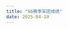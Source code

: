 ```yaml
---
title: "S6赛季军团成绩"
date: 2025-04-10
---
```


<html lang="zh-CN" class="scroll-smooth">
<head>
    <meta charset="UTF-8">
    <meta name="viewport" content="width=device-width, initial-scale=1.0">
    <title>风丶天蓝听雪 S6赛季军团表彰</title>
    <!-- TailwindCSS CDN -->
    <script src="https://cdn.tailwindcss.com"></script>
    <!-- Font Awesome Icons -->
    <link rel="stylesheet" href="https://cdnjs.cloudflare.com/ajax/libs/font-awesome/6.4.0/css/all.min.css">
    <script>
        // 自定义TailwindCSS配置
        tailwind.config = {
            darkMode: 'class',
            theme: {
                extend: {
                    colors: {
                        primary: {
                            50: '#f0f9ff',
                            100: '#e0f2fe',
                            200: '#bae6fd',
                            300: '#7dd3fc',
                            400: '#38bdf8',
                            500: '#0ea5e9',
                            600: '#0284c7',
                            700: '#0369a1',
                            800: '#075985',
                            900: '#0c4a6e',
                        }
                    },
                    animation: {
                        'fade-in': 'fadeIn 0.5s ease-in-out',
                        'slide-up': 'slideUp 0.5s ease-out',
                    },
                    keyframes: {
                        fadeIn: {
                            '0%': { opacity: '0' },
                            '100%': { opacity: '1' },
                        },
                        slideUp: {
                            '0%': { transform: 'translateY(20px)', opacity: '0' },
                            '100%': { transform: 'translateY(0)', opacity: '1' },
                        },
                    },
                }
            }
        }
    </script>
    <style>
        @import url('https://fonts.googleapis.com/css2?family=Noto+Sans+SC:wght@300;400;500;700&display=swap');
        
        body {
            font-family: 'Noto Sans SC', sans-serif;
            scroll-behavior: smooth;
        }
        
        .card {
            transition: all 0.3s ease;
        }
        
        .card:hover {
            transform: translateY(-5px);
            box-shadow: 0 10px 25px -5px rgba(0, 0, 0, 0.1), 0 10px 10px -5px rgba(0, 0, 0, 0.04);
        }
        
        .section {
            opacity: 0;
            transform: translateY(20px);
            transition: all 0.5s ease;
        }
        
        .section.visible {
            opacity: 1;
            transform: translateY(0);
        }
        
        .btn {
            transition: all 0.2s ease;
        }
        
        .btn:hover {
            transform: scale(1.05);
        }
        
        .medal-gold {
            background: linear-gradient(135deg, #FFD700 0%, #FFC107 100%);
        }
        
        .medal-silver {
            background: linear-gradient(135deg, #C0C0C0 0%, #A9A9A9 100%);
        }
        
        .medal-bronze {
            background: linear-gradient(135deg, #CD7F32 0%, #A0522D 100%);
        }
    </style>
</head>
<body class="bg-gray-50 dark:bg-gray-900 text-gray-800 dark:text-gray-200 transition-colors duration-300">
    <!-- 主题切换按钮 -->
    <div class="fixed top-4 right-4 z-50">
        <button id="theme-toggle" class="p-2 rounded-full bg-gray-200 dark:bg-gray-700 text-gray-800 dark:text-gray-200 hover:bg-gray-300 dark:hover:bg-gray-600 focus:outline-none focus:ring-2 focus:ring-primary-500 transition-all duration-300">
            <i class="fas fa-sun dark:hidden"></i>
            <i class="fas fa-moon hidden dark:inline"></i>
        </button>
    </div>

    <div class="container mx-auto px-4 py-8 max-w-4xl">
        <!-- 头部 -->
        <header class="text-center mb-12 section">
            <div class="inline-block p-2 px-4 bg-primary-100 dark:bg-primary-900 text-primary-800 dark:text-primary-100 rounded-full mb-4 animate-fade-in">
                <span class="text-sm font-large">S6赛季军团表彰</span>
            </div>
            <h1 class="text-4xl md:text-5xl font-bold mb-4 text-primary-700 dark:text-primary-300 animate-slide-up">风丶天蓝听雪</h1>
            <div class="max-w-lg mx-auto mb-6 animate-fade-in">
                <img src = 'https://s3.bmp.ovh/imgs/2025/04/10/a53b3004af0c27f4.png'  alt="风丶天蓝听雪" class="w-full h-auto rounded-xl shadow-lg">
            </div>
           
        </header>

        <!-- 军团评比结果 -->
        <section class="mb-12 section">
            <div class="rounded-xl shadow-lg overflow-hidden bg-white dark:bg-gray-800">
                <div class="p-6">
                    <h2 class="text-2xl font-bold mb-6 text-center bg-gradient-to-r from-red-500 to-pink-500 bg-clip-text text-transparent">赛季总分前三</h2>
                    
                    <!-- 前三名军团 -->
                    <div class="grid grid-cols-1 md:grid-cols-3 gap-4 mb-8">
                        <div class="flex flex-col items-center p-4 rounded-lg bg-gradient-to-br from-yellow-100 to-yellow-200 dark:from-yellow-900 dark:to-yellow-800 text-yellow-800 dark:text-yellow-200">
                            <div class="w-16 h-16 medal-gold rounded-full flex items-center justify-center mx-auto mb-3 text-white">
                                <i class="fas fa-crown text-2xl"></i>
                            </div>
                            <h4 class="text-lg font-bold text-yellow-700 dark:text-yellow-300">黄金军团</h4>
                            <p class="text-yellow-600 dark:text-yellow-400 font-medium">乾坤</p>
                        </div>
                        
                        <div class="flex flex-col items-center p-4 rounded-lg bg-gradient-to-br from-blue-100 to-blue-200 dark:from-blue-900 dark:to-blue-800 text-blue-800 dark:text-blue-200">
                            <div class="w-16 h-16 medal-silver rounded-full flex items-center justify-center mx-auto mb-3 text-white">
                                <i class="fas fa-medal text-2xl"></i>
                            </div>
                            <h4 class="text-lg font-bold text-blue-700 dark:text-blue-300">白银军团</h4>
                            <p class="text-blue-600 dark:text-blue-400 font-medium">蓝城悍匪</p>
                        </div>
                        
                        <div class="flex flex-col items-center p-4 rounded-lg bg-gradient-to-br from-green-100 to-green-200 dark:from-green-900 dark:to-green-800 text-green-800 dark:text-green-200">
                            <div class="w-16 h-16 medal-bronze rounded-full flex items-center justify-center mx-auto mb-3 text-white">
                                <i class="fas fa-award text-2xl"></i>
                            </div>
                            <h4 class="text-lg font-bold text-green-700 dark:text-green-300">青铜军团</h4>
                            <p class="text-green-600 dark:text-green-400 font-medium">夕阳红大酱</p>
                        </div>
                    </div>
                </div>
            </div>
        </section>

        <!-- 军团特别表彰 -->
        <section class="mb-12 section">
            <div class="rounded-xl shadow-lg overflow-hidden bg-white dark:bg-gray-800">
                <div class="p-6">
                    <h2 class="text-2xl font-bold mb-6 text-center bg-gradient-to-r from-blue-500 to-indigo-500 bg-clip-text text-transparent">军团特别表彰</h2>
                    
                    <div class="grid grid-cols-1 md:grid-cols-2 gap-6">
                        <!-- 左侧表彰 -->
                        <div>
                            <div class="card p-4 bg-white dark:bg-gray-800 rounded-lg shadow-md mb-4">
                                <div class="flex items-center">
                                    <div class="w-12 h-12 rounded-full bg-red-100 dark:bg-red-900 flex items-center justify-center mr-4">
                                        <i class="fas fa-trophy text-red-500 dark:text-red-400 text-xl"></i>
                                    </div>
                                    <div>
                                        <h3 class="text-lg font-semibold">人均武勋第一</h3>
                                        <p class="text-primary-600 dark:text-primary-400 font-bold">蓝城悍匪</p>
                                    </div>
                                </div>
                            </div>
                            
                            <div class="card p-4 bg-white dark:bg-gray-800 rounded-lg shadow-md mb-4">
                                <div class="flex items-center">
                                    <div class="w-12 h-12 rounded-full bg-blue-100 dark:bg-blue-900 flex items-center justify-center mr-4">
                                        <i class="fas fa-users text-blue-500 dark:text-blue-400 text-xl"></i>
                                    </div>
                                    <div>
                                        <h3 class="text-lg font-semibold">攻城出勤第一</h3>
                                        <p class="text-primary-600 dark:text-primary-400 font-bold">乾坤</p>
                                    </div>
                                </div>
                            </div>
                        </div>
                        
                        <!-- 右侧表彰 -->
                        <div>
                            <div class="card p-4 bg-white dark:bg-gray-800 rounded-lg shadow-md mb-4">
                                <div class="flex items-center">
                                    <div class="w-12 h-12 rounded-full bg-green-100 dark:bg-green-900 flex items-center justify-center mr-4">
                                        <i class="fas fa-check-circle text-green-500 dark:text-green-400 text-xl"></i>
                                    </div>
                                    <div>
                                        <h3 class="text-lg font-semibold">武勋达标率第一</h3>
                                        <p class="text-primary-600 dark:text-primary-400 font-bold">蓝城悍匪</p>
                                    </div>
                                </div>
                            </div>
                            
                            <div class="card p-4 bg-white dark:bg-gray-800 rounded-lg shadow-md mb-4">
                                <div class="flex items-center">
                                    <div class="w-12 h-12 rounded-full bg-yellow-100 dark:bg-yellow-900 flex items-center justify-center mr-4">
                                        <i class="fas fa-gavel text-yellow-500 dark:text-yellow-400 text-xl"></i>
                                    </div>
                                    <div>
                                        <h3 class="text-lg font-semibold">纪律最佳</h3>
                                        <p class="text-primary-600 dark:text-primary-400 font-bold">夕阳红大酱</p>
                                    </div>
                                </div>
                            </div>
                        </div>
                    </div>
                    
                    <!-- 任务完成最多 -->
                    <div class="card p-4 bg-white dark:bg-gray-800 rounded-lg shadow-md mt-4">
                        <div class="flex items-center">
                            <div class="w-12 h-12 rounded-full bg-purple-100 dark:bg-purple-900 flex items-center justify-center mr-4">
                                <i class="fas fa-tasks text-purple-500 dark:text-purple-400 text-xl"></i>
                            </div>
                            <div>
                                <h3 class="text-lg font-semibold">任务完成最多</h3>
                                <p class="text-primary-600 dark:text-primary-400 font-bold">乾坤</p>
                            </div>
                        </div>
                    </div>
                </div>
            </div>
        </section>

        <!-- 军团成就展示 -->
        <section class="mb-12 section">
            <div class="rounded-xl shadow-lg overflow-hidden bg-white dark:bg-gray-800">
                <div class="p-6">
                    <h2 class="text-2xl font-bold mb-6 text-center bg-gradient-to-r from-purple-500 to-indigo-500 bg-clip-text text-transparent">军团成就展示</h2>
                    
                    <div class="grid grid-cols-1 md:grid-cols-3 gap-6">
                        <!-- 乾坤军团 -->
                        <div class="card bg-gradient-to-br from-yellow-50 to-yellow-100 dark:from-gray-800 dark:to-yellow-900/30 rounded-lg p-5">
                            <div class="text-center mb-4">
                                <div class="w-16 h-16 rounded-full bg-yellow-500/20 flex items-center justify-center mx-auto mb-2">
                                    <i class="fas fa-crown text-yellow-600 dark:text-yellow-400 text-2xl"></i>
                                </div>
                                <h3 class="text-xl font-bold text-yellow-800 dark:text-yellow-300">乾坤</h3>
                            </div>
                            <ul class="space-y-2">
                                <li class="flex items-center">
                                    <i class="fas fa-star text-yellow-500 mr-2"></i>
                                    <span>赛季总分第一</span>
                                </li>
                                <li class="flex items-center">
                                    <i class="fas fa-users text-yellow-500 mr-2"></i>
                                    <span>攻城出勤第一</span>
                                </li>
                                <li class="flex items-center">
                                    <i class="fas fa-tasks text-yellow-500 mr-2"></i>
                                    <span>任务完成最多</span>
                                </li>
                            </ul>
                        </div>
                        
                        <!-- 蓝城悍匪军团 -->
                        <div class="card bg-gradient-to-br from-blue-50 to-blue-100 dark:from-gray-800 dark:to-blue-900/30 rounded-lg p-5">
                            <div class="text-center mb-4">
                                <div class="w-16 h-16 rounded-full bg-blue-500/20 flex items-center justify-center mx-auto mb-2">
                                    <i class="fas fa-medal text-blue-600 dark:text-blue-400 text-2xl"></i>
                                </div>
                                <h3 class="text-xl font-bold text-blue-800 dark:text-blue-300">蓝城悍匪</h3>
                            </div>
                            <ul class="space-y-2">
                                <li class="flex items-center">
                                    <i class="fas fa-star text-blue-500 mr-2"></i>
                                    <span>赛季总分第二</span>
                                </li>
                                <li class="flex items-center">
                                    <i class="fas fa-trophy text-blue-500 mr-2"></i>
                                    <span>人均武勋第一</span>
                                </li>
                                <li class="flex items-center">
                                    <i class="fas fa-check-circle text-blue-500 mr-2"></i>
                                    <span>武勋达标率第一</span>
                                </li>
                            </ul>
                        </div>
                        
                        <!-- 夕阳红大酱军团 -->
                        <div class="card bg-gradient-to-br from-green-50 to-green-100 dark:from-gray-800 dark:to-green-900/30 rounded-lg p-5">
                            <div class="text-center mb-4">
                                <div class="w-16 h-16 rounded-full bg-green-500/20 flex items-center justify-center mx-auto mb-2">
                                    <i class="fas fa-award text-green-600 dark:text-green-400 text-2xl"></i>
                                </div>
                                <h3 class="text-xl font-bold text-green-800 dark:text-green-300">夕阳红大酱</h3>
                            </div>
                            <ul class="space-y-2">
                                <li class="flex items-center">
                                    <i class="fas fa-star text-green-500 mr-2"></i>
                                    <span>赛季总分第三</span>
                                </li>
                                <li class="flex items-center">
                                    <i class="fas fa-gavel text-green-500 mr-2"></i>
                                    <span>纪律最佳</span>
                                </li>
                            </ul>
                        </div>
                    </div>
                </div>
            </div>
        </section>

        <!-- 结语 -->
        <section class="mb-12 text-center section">
            <div class="bg-gradient-to-r from-primary-100 to-blue-100 dark:from-primary-900 dark:to-blue-900 rounded-xl p-8 shadow-md">
                <p class="text-lg mb-4">感谢各军团的辛勤付出，共同创造S6赛季的辉煌战绩！</p>
                <p class="text-primary-600 dark:text-primary-400 font-bold">风丶天蓝听雪 荣誉永存</p>
            </div>
        </section>

        <!-- 页脚 -->
        <footer class="text-center text-gray-600 dark:text-gray-400 section">
            <div class="mb-4">
                <h3 class="text-lg font-semibold mb-2">作者信息</h3>
                <p>听雪丨莫莫</p>
                <div class="flex justify-center space-x-4 mt-2">
                    <a href="javascript:void(0);" onclick="alert('微信号: great_momo')" class="text-gray-600 hover:text-primary-500 dark:text-gray-400 dark:hover:text-primary-400 transition-colors">
                        <i class="fab fa-weixin text-xl"></i>
                    </a>
                </div>
            </div>
            <p class="text-sm">© 2025 三谋 风丶天蓝听雪 保留所有权利.</p>
            <img src = 'https://s3.bmp.ovh/imgs/2025/04/10/a53b3004af0c27f4.png' >
        </footer>
    </div>

    <!-- JavaScript -->
    <script>
        // 深色模式切换
        const themeToggleBtn = document.getElementById('theme-toggle');

        // 检查系统偏好
        if (window.matchMedia && window.matchMedia('(prefers-color-scheme: dark)').matches) {
            document.documentElement.classList.add('dark');
        }

        // 切换主题
        themeToggleBtn.addEventListener('click', function() {
            document.documentElement.classList.toggle('dark');
        });

        // 滚动动画
        const sections = document.querySelectorAll('.section');

        const observerOptions = {
            root: null,
            rootMargin: '0px',
            threshold: 0.1
        };

        const observer = new IntersectionObserver(function(entries, observer) {
            entries.forEach(entry => {
                if (entry.isIntersecting) {
                    entry.target.classList.add('visible');
                    observer.unobserve(entry.target);
                }
            });
        }, observerOptions);

        sections.forEach(section => {
            observer.observe(section);
        });

        // 初始化显示第一个section
        window.addEventListener('load', function() {
            document.querySelector('header').classList.add('visible');
        });
    </script>
</body>
</html>
